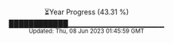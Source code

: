 <p align="center">
⏳Year Progress (43.31 %) <br>
████████████▁▁▁▁▁▁▁▁▁▁▁▁▁▁▁▁▁▁ <br>
<sub>Updated: Thu, 08 Jun 2023 01:45:59 GMT</sub>
</p>

